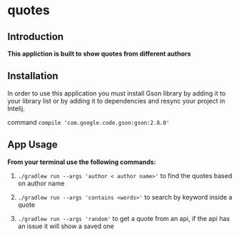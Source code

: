 # quotes

## Introduction

**This appliction is built to show quotes from different authors**

## Installation

In order to use this application you must install Gson library by adding it to your library list or by adding it to dependencies and resync your project in Intelij.

command `compile 'com.google.code.gson:gson:2.8.0'`

## App Usage

**From your terminal use the following commands:**

1. `./gradlew run --args 'author < author name>'` to find the quotes based on author name

2. `./gradlew run --args 'contains <words>'` to search by keyword inside a quote

3. `./gradlew run --args 'random'` to get a quote from an api, if the api has an issue it will show a saved one
